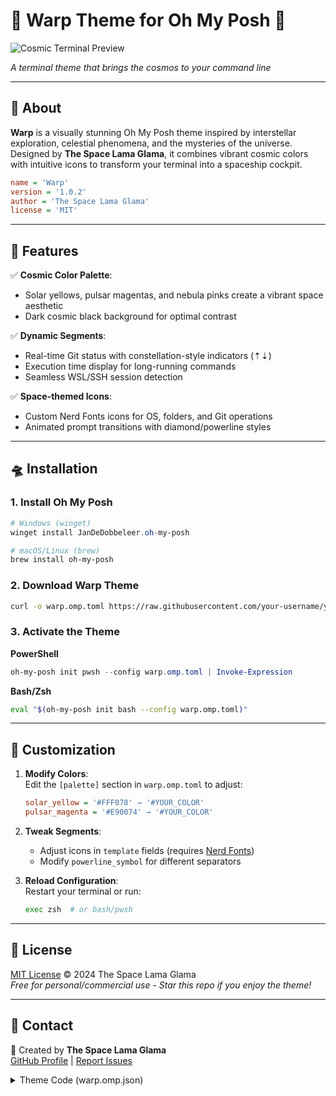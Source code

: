 # 🌌 Warp Theme for Oh My Posh 🌌

![Cosmic Terminal Preview](https://github.com/user-attachments/assets/75cc5eab-cba2-41f2-a75e-91af78ed00e6)

*A terminal theme that brings the cosmos to your command line*

---

## 🚀 About  
**Warp** is a visually stunning Oh My Posh theme inspired by interstellar exploration, celestial phenomena, and the mysteries of the universe. Designed by **The Space Lama Glama**, it combines vibrant cosmic colors with intuitive icons to transform your terminal into a spaceship cockpit.

```ini
name = 'Warp'
version = '1.0.2'
author = 'The Space Lama Glama'
license = 'MIT'
```

---

## 🌠 Features  
✅ **Cosmic Color Palette**:  
- Solar yellows, pulsar magentas, and nebula pinks create a vibrant space aesthetic  
- Dark cosmic black background for optimal contrast  

✅ **Dynamic Segments**:  
- Real-time Git status with constellation-style indicators (⇡⇣)  
- Execution time display for long-running commands  
- Seamless WSL/SSH session detection  

✅ **Space-themed Icons**:  
- Custom Nerd Fonts icons for OS, folders, and Git operations  
- Animated prompt transitions with diamond/powerline styles  

---

## 🛸 Installation  

### 1. Install Oh My Posh  
```powershell
# Windows (winget)
winget install JanDeDobbeleer.oh-my-posh

# macOS/Linux (brew)
brew install oh-my-posh
```

### 2. Download Warp Theme  
```bash
curl -o warp.omp.toml https://raw.githubusercontent.com/your-username/your-repo/main/warp.omp.toml
```

### 3. Activate the Theme  
**PowerShell**  
```powershell
oh-my-posh init pwsh --config warp.omp.toml | Invoke-Expression
```

**Bash/Zsh**  
```bash
eval "$(oh-my-posh init bash --config warp.omp.toml)"
```

---

## 🎨 Customization  
1. **Modify Colors**:  
   Edit the `[palette]` section in `warp.omp.toml` to adjust:  
   ```ini
   solar_yellow = '#FFF078' → '#YOUR_COLOR'
   pulsar_magenta = '#E90074' → '#YOUR_COLOR'
   ```

2. **Tweak Segments**:  
   - Adjust icons in `template` fields (requires [Nerd Fonts](https://www.nerdfonts.com/))  
   - Modify `powerline_symbol` for different separators  

3. **Reload Configuration**:  
   Restart your terminal or run:  
   ```bash
   exec zsh  # or bash/pwsh
   ```

---

## 📜 License  
[MIT License](LICENSE) © 2024 The Space Lama Glama  
*Free for personal/commercial use - Star this repo if you enjoy the theme!*

---

## 📡 Contact  
🚀 Created by **The Space Lama Glama**  
[GitHub Profile](https://github.com/amunocis) | [Report Issues](https://github.com/your-username/your-repo/issues)

<details>
<summary>Theme Code (warp.omp.json)</summary>

```json
{
  "name": "Warp",
  "author": "The Space Lama Glama",
  "description": "A cosmic theme inspired by the mysteries of space, astronomy, and interstellar exploration",
  "license": "MIT",
  "theme_version": "1.0.2",
  "console_title_template": "{{ .Shell }} in {{ .Folder }}",
  "version": 3,
  "final_space": true,
  "secondary_prompt": {
    "template": "󰯉 ",
    "foreground": "magenta",
    "background": "transparent"
  },
  "transient_prompt": {
    "template": "󱎃 ",
    "background": "transparent",
    "foreground_templates": [
      "{{if gt .Code 0}}p:alert_red{{end}}",
      "{{if eq .Code 0}}p:solar_yellow{{end}}"
    ]
  },
  "blocks": [
    {
      "type": "prompt",
      "alignment": "left",
      "newline": true,
      "segments": [
        {
          "type": "os",
          "style": "diamond",
          "leading_diamond": "",
          "trailing_diamond": "",
          "foreground": "p:cosmic_black",
          "background": "p:solar_yellow",
          "template": "{{ if .WSL }}WSL at {{ end }}{{ .Icon }} ",
          "properties": {
            "linux": " ",
            "macos": " ",
            "windows": " "
          }
        },
        {
          "type": "session",
          "style": "powerline",
          "powerline_symbol": "",
          "foreground": "p:stellar_white",
          "background": "p:nebula_pink",
          "template": "{{ if .SSHSession }} {{ end }} <p:stardust_pink></> {{ .UserName }}<p:stardust_pink>in</>{{ .HostName }}"
        },
        {
          "type": "path",
          "style": "powerline",
          "powerline_symbol": "",
          "template": " 󱓞 <p:stardust_pink></> {{ .Path }} ",
          "foreground": "p:stellar_white",
          "background": "p:pulsar_magenta",
          "properties": {
            "cache_duration": "none",
            "style": "folder",
            "mapped_locations": {
              "~": " "
            }
          }
        },
        {
          "type": "git",
          "style": "powerline",
          "powerline_symbol": "",
          "template": " {{ .HEAD }}{{ if or (.Working.Changed) (.Staging.Changed) }}*{{ end }} <p:aurora_cyan>{{ if gt .Behind 0 }}⇣{{ end }}{{ if gt .Ahead 0 }}⇡{{ end }}</>",
          "foreground": "p:nova_pink",
          "background": "p:cosmic_black",
          "properties": {
            "branch_icon": " ",
            "cache_duration": "none",
            "commit_icon": "@",
            "fetch_status": true
          }
        }
      ]
    },
    {
      "type": "rprompt",
      "overflow": "hidden",
      "segments": [
        {
          "type": "executiontime",
          "style": "plain",
          "template": "{{ .FormattedMs }}",
          "foreground": "p:solar_yellow",
          "background": "transparent",
          "properties": {
            "cache_duration": "none",
            "threshold": 5000
          }
        }
      ]
    },
    {
      "type": "prompt",
      "alignment": "left",
      "newline": true,
      "segments": [
        {
          "type": "text",
          "style": "plain",
          "template": "  ",
          "foreground_templates": [
            "{{if gt .Code 0}}p:alert_red{{end}}",
            "{{if eq .Code 0}}p:sky_blue{{end}}"
          ],
          "background": "transparent",
          "properties": {
            "cache_duration": "none"
          }
        }
      ]
    }
  ],
  "palette": {
    "stellar_white": "#FFFFFF",
    "solar_yellow": "#FFF078",
    "pulsar_magenta": "#E90074",
    "nebula_pink": "#FF4191",
    "stardust_pink": "#FF80B0",
    "nova_pink": "#F9F5F6",
    "cosmic_black": "#1A2330",
    "supernova_orange": "#FF8C00",
    "aurora_cyan": "#00FFFF",
    "alert_red": "#B83232",
    "sky_blue": "#CAF0F8"
  }
}
```
</details>

